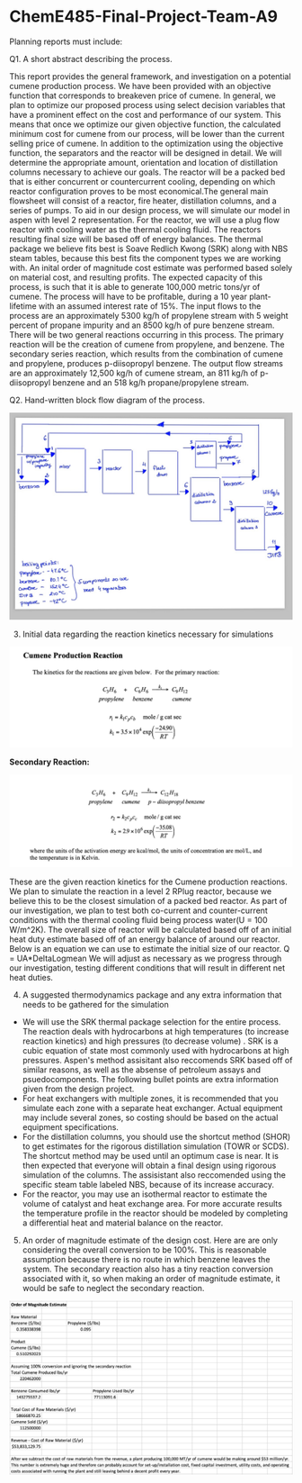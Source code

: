 # ChemE485-Final-Project-Team-A9

Planning reports must include:

Q1. A short abstract describing the process.

This report provides the general framework, and investigation on a potential cumene production process. We have been provided with an objective function that corresponds to breakeven price of cumene. In general, we plan to optimize our proposed process using select decision variables that have a prominent effect on the cost and performance of our system. This means that once we optimize our given objective function, the calculated minimum cost for cumene from our process, will be lower than the current selling price of cumene. In addition to the optimization using the objective function, the separators and the reactor will be designed in detail. We will determine the appropriate amount, orientation and location of distillation columns necessary to achieve our goals. The reactor will be a packed bed that is either concurrent or countercurrent cooling, depending on which reactor configuration proves to be most economical.The general main flowsheet will consist of a reactor, fire heater, distillation columns, and a series of pumps. To aid in our design process, we will simulate our model in aspen with level 2 representation. For the reactor, we will use a plug flow reactor with cooling water as the thermal cooling fluid. The reactors resulting final size will be based off of energy balances. The thermal package we believe fits best is Soave Redlich Kwong (SRK) along with NBS steam tables, because this best fits the component types we are working with. An inital order of magnitude cost estimate was performed based solely on material cost, and resulting profits. The expected capacity of this process, is such that it is able to generate 100,000 metric tons/yr of cumene. The process will have to be profitable, during a 10 year plant-lifetime with an assumed interest rate of 15%. The input flows to the process are an approximately 5300 kg/h of propylene stream with 5 weight percent of propane impurity and an 8500 kg/h of pure benzene stream. There will be two general reactions occurring in this process. The primary reaction will be the creation of cumene from propylene, and benzene. The secondary series reaction, which results from the combination of cumene and propylene, produces p-diisopropyl benzene. The output flow streams are an approximately 12,500 kg/h of cumene stream, an 811 kg/h of p-diisopropyl benzene and an 518 kg/h propane/propylene stream.


Q2. Hand-written block flow diagram of the process.

![](/BFD.jpeg)

3. Initial data regarding the reaction kinetics necessary for simulations

![](/CumeneReaction1.png)

**Secondary Reaction:**

![](/CumeneReaction2.png)

These are the given reaction kinetics for the Cumene production reactions. We plan to simulate the reaction in a level 2 RPlug reactor, because we believe this to be the closest simulation of a packed bed reactor. As part of our investigation, we plan to test both co-current and counter-current conditions with the thermal cooling fluid being process water(U = 100 W/m^2K). The overall size of reactor will be calculated based off of an initial heat duty estimate based off of an energy balance of around our reactor. Below is an equation we can use to estimate the initial size of our reactor. 
                            Q = UA*DeltaLogmean
We will adjust as necessary as we progress through our investigation, testing different conditions that will result in different net heat duties.  



4. A suggested thermodynamics package and any extra information that needs to be gathered for the simulation

- We will use the SRK thermal package selection for the entire process. The reaction deals with hydrocarbons at high temperatures (to increase reaction kinetics) and high pressures (to decrease volume) . SRK is a cubic equation of state most commonly used with hydrocarbons at high pressures. Aspen's method assisitant also reccomends SRK based off of similar reasons, as well as the absense of petroleum assays and psuedocomponents. The following bullet points are extra information given from the design project. 
- For heat exchangers with multiple zones, it is recommended that you simulate each zone with a separate heat exchanger. Actual equipment may include several zones, so costing should be based on the actual equipment specifications.
- For the distillation columns, you should use the shortcut method (SHOR) to get estimates for the rigorous distillation simulation (TOWR or SCDS). The shortcut method may be used until an optimum case is near. It is then expected that everyone will obtain a final design using rigorous simulation of the columns. The assisistant also reccomended using the specific steam table labeled NBS, because of its increase accuracy.  
- For the reactor, you may use an isothermal reactor to estimate the volume of catalyst and heat exchange area. For more accurate results the temperature profile in the reactor should be modeled by completing a differential heat and material balance on the reactor.

5. An order of magnitude estimate of the design cost.
Here are are only considering the overall conversion to be 100%. This is reasonable assumption because there is no route in which benzene leaves the system. The secondary reaction also has a tiny reaction conversion associated with it, so when making an order of magnitude estimate, it would be safe to neglect the secondary reaction.

![](/OrderofMagnitudeEstimate.png)
